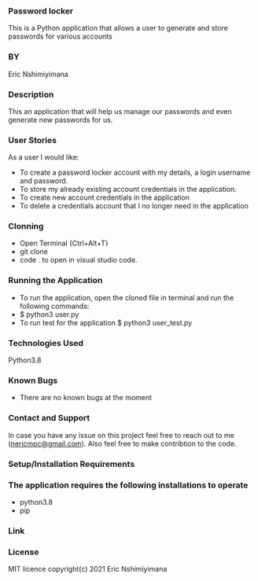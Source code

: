 ### Password locker

This is a Python application that allows a user to generate and store passwords for various accounts 
### BY  
Eric Nshimiyimana

### Description
This an application that will help us manage our passwords and even generate new passwords for us.

### User Stories
As a user I would like:
* To create a password locker account with my details, a login username and password.
* To store my already existing account credentials in the application.
* To create new account credentials in the application
* To delete a credentials account that I no longer need in the application

### Clonning
* Open Terminal {Ctrl+Alt+T}
* git clone 
* code . to open in visual studio code.

### Running the Application
* To run the application, open the cloned file in terminal and run the following commands:
* $ python3 user.py
* To run test for the application $ python3 user_test.py


### Technologies Used
Python3.8

### Known Bugs
* There are no known bugs at the moment

### Contact and Support
In case you have any issue on this project feel free to reach out to me (nericmpc@gmail.com). Also feel free to make contribtion to the code.

### Setup/Installation Requirements
### The application requires the following installations to operate
* python3.8
* pip

### Link




### License
 MIT licence
 copyright(c) 2021 Eric Nshimiyimana
